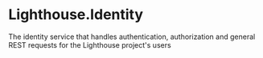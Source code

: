 # Lighthouse.Identity
The identity service that handles authentication, authorization and general REST requests for the Lighthouse project's users